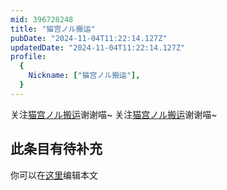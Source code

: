 ```yaml
---
mid: 396728248
title: "猫宫ノル搬运"
pubDate: "2024-11-04T11:22:14.127Z"
updatedDate: "2024-11-04T11:22:14.127Z"
profile:
  {
    Nickname: ["猫宫ノル搬运"],
  }
---
```


关注[猫宫ノル搬运](https://space.bilibili.com/396728248)谢谢喵~ 关注[猫宫ノル搬运](https://space.bilibili.com/396728248)谢谢喵~

## 此条目有待补充
你可以在[这里](https://github.com/Yuhanawa/VTuber.ICU/edit/master/src/content/v/猫宫ノル搬运/index.md)编辑本文
